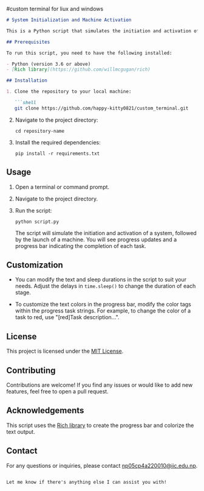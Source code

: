 #custom terminal for liux and windows
```markdown
# System Initialization and Machine Activation

This is a Python script that simulates the initiation and activation of a system, followed by the launch of a machine. It provides a visual representation of the progress using a progress bar.

## Prerequisites

To run this script, you need to have the following installed:

- Python (version 3.6 or above)
- [Rich library](https://github.com/willmcgugan/rich)

## Installation

1. Clone the repository to your local machine:

   ```shell
   git clone https://github.com/happy-kitty0821/custom_terminal.git
   ```

2. Navigate to the project directory:

   ```shell
   cd repository-name
   ```

3. Install the required dependencies:

   ```shell
   pip install -r requirements.txt
   ```

## Usage

1. Open a terminal or command prompt.

2. Navigate to the project directory.

3. Run the script:

   ```shell
   python script.py
   ```

   The script will simulate the initiation and activation of a system, followed by the launch of a machine. You will see progress updates and a progress bar indicating the completion of each task.

## Customization

- You can modify the text and sleep durations in the script to suit your needs. Adjust the delays in `time.sleep()` to change the duration of each stage.

- To customize the text colors in the progress bar, modify the color tags within the progress task strings. For example, to change the color of a task to red, use "[red]Task description...".

## License

This project is licensed under the [MIT License](LICENSE).

## Contributing

Contributions are welcome! If you find any issues or would like to add new features, feel free to open a pull request.

## Acknowledgements

This script uses the [Rich library](https://github.com/willmcgugan/rich) to create the progress bar and colorize the text output.

## Contact

For any questions or inquiries, please contact np05cp4a220010@iic.edu.np.
```

Let me know if there's anything else I can assist you with!
